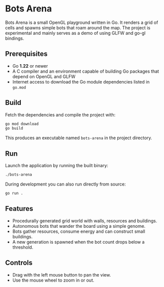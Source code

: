 # Bots Arena

Bots Arena is a small OpenGL playground written in Go. It renders a grid of cells and spawns simple bots that roam around the map. The project is experimental and mainly serves as a demo of using GLFW and go-gl bindings.

## Prerequisites

- Go **1.22** or newer
- A C compiler and an environment capable of building Go packages that depend on OpenGL and GLFW
- Internet access to download the Go module dependencies listed in `go.mod`

## Build

Fetch the dependencies and compile the project with:

```bash
go mod download
go build
```

This produces an executable named `bots-arena` in the project directory.

## Run

Launch the application by running the built binary:

```bash
./bots-arena
```

During development you can also run directly from source:

```bash
go run .
```

## Features

- Procedurally generated grid world with walls, resources and buildings.
- Autonomous bots that wander the board using a simple genome.
- Bots gather resources, consume energy and can construct small buildings.
- A new generation is spawned when the bot count drops below a threshold.

## Controls

- Drag with the left mouse button to pan the view.
- Use the mouse wheel to zoom in or out.

